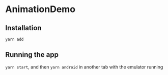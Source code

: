 # AnimationDemo
## Installation
`yarn add`

## Running the app
`yarn start`, and then `yarn android` in another tab with the emulator running
